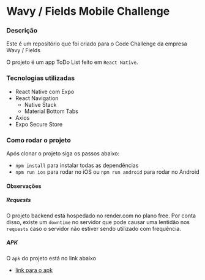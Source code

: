 # Wavy / Fields Mobile Challenge

### Descrição

Este é um repositório que foi criado para o Code Challenge da empresa Wavy / Fields

O projeto é um app ToDo List feito em `React Native`.

### Tecnologias utilizadas

- React Native com Expo
- React Navigation
  - Native Stack
  - Material Bottom Tabs
- Axios
- Expo Secure Store

### Como rodar o projeto

Após clonar o projeto siga os passos abaixo:

- `npm install` para instalar todas as dependências
- `npm run ios` para rodar no iOS ou `npm run android` para rodar no Android

#### Observações 

##### Requests
  O projeto backend está hospedado no render.com no plano free. Por conta disso, existe um `downtime` no servidor que pode causar uma lentidão nos `requests` caso o servidor não estiver sendo utilizado com frequência.

##### APK

O `apk` do projeto está no link abaixo

- [link para o apk](https://drive.google.com/drive/folders/1sCuHVo8azrieKaRiNIJ_GTYeXVb07Voj?usp=sharing)
